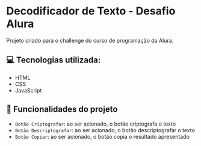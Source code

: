 # Decodificador de Texto - Desafio Alura

Projeto criado para o challenge do curso de programação da Alura.

## 💻 Tecnologias utilizada:

- HTML
- CSS
- JavaScript

## :hammer: Funcionalidades do projeto

- `Botão Criptografar`: ao ser acionado, o botão criptografa o texto
- `Botão Descriptografar`: ao ser acionado, o botão descriptografar o texto
- `Botão Copiar`: ao ser acionado, o botão copia o resultado apresentado
